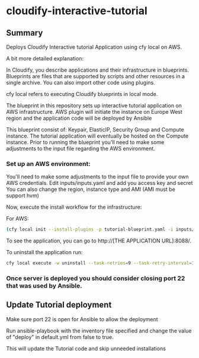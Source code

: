 # cloudify-interactive-tutorial

## Summary

Deploys Cloudify Interactive tutorial Application using cfy local on AWS.

A bit more detailed explanation:

In Cloudify, you describe applications and their infrastructure in blueprints. Blueprints are files that are supported by scripts and other resources in a single archive. You can also import other code using plugins.

cfy local refers to executing Cloudify blueprints in local mode.

The blueprint in this repository sets up interactive tutorial application on AWS infrastructure. AWS plugin will initiate the instance on Europe West region and the application code will be deployed by Ansible


This blueprint consist of: Keypair, ElasticIP, Security Group and Compute instance. The tutorial application will eventually be hosted on the Compute instance.
Prior to running the blueprint you'll need to make some adjustments to the input file regarding the AWS environment.

### Set up an AWS environment:

You'll need to make some adjustments to the input file to provide your own AWS credentials.
Edit inputs/inputs.yaml and add you access key and secret
You can also change the region, instance type and AMI (AMI must be support hvm)

Now, execute the install workflow for the infrastructure:

For AWS:

```bash
(cfy local init --install-plugins -p tutorial-blueprint.yaml -i inputs/inputs.yaml && cfy local execute -w install --task-retries=9 --task-retry-interval=10)
```


To see the application, you can go to http://[THE APPLICATION URL]:8088/.

To uninstall the application run:
```bash
cfy local execute -w uninstall --task-retries=9 --task-retry-interval=10
```

### Once server is deployed you should consider closing port 22 that was used by Ansible.

## Update Tutorial deployment

Make sure port 22 is open for Ansible to allow the deployment

Run ansible-playbook with the inventory file specified and change the value of "deploy" in default.yml from false to true.

This will update the Tutorial code and skip unneeded installations